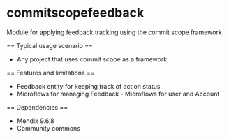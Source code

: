 # commitscopefeedback
Module for applying feedback tracking using the commit scope framework

== Typical usage scenario ==
- Any project that uses commit scope as a framework.

== Features and limitations ==
- Feedback entity for keeping track of action status
- Microflows for managing Feedback - Microflows for user and Account

== Dependencies ==
- Mendix 9.6.8
- Community commons

